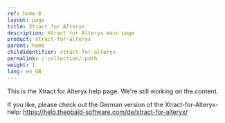 ```yaml
---
ref: home-8
layout: page
title: Xtract for Alteryx
description: Xtract for Alteryx main page
product: xtract-for-alteryx
parent: home
childidentifier: xtract-for-alteryx
permalink: /:collection/:path
weight: 1
lang: en_GB
---
```


This is the Xtract for Alteryx help page.
We're still working on the content.


If you like, please check out the German version of the Xtract-for-Alteryx-help:
https://help.theobald-software.com/de/xtract-for-alteryx/